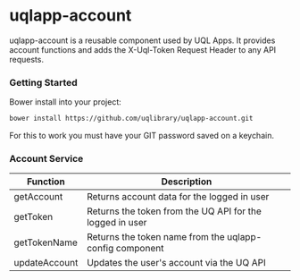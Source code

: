 # uqlapp-account

uqlapp-account is a reusable component used by UQL Apps. It provides account functions and adds
the X-Uql-Token Request Header to any API requests.

### Getting Started
Bower install into your project:
```sh
bower install https://github.com/uqlibrary/uqlapp-account.git
```
For this to work you must have your GIT password saved on a keychain. 

### Account Service
| Function      | Description                                              |
| ------------- | -------------------------------------------------------- |
| getAccount    | Returns account data for the logged in user              |
| getToken      | Returns the token from the UQ API for the logged in user |
| getTokenName  | Returns the token name from the uqlapp-config component  |
| updateAccount | Updates the user's account via the UQ API                |

